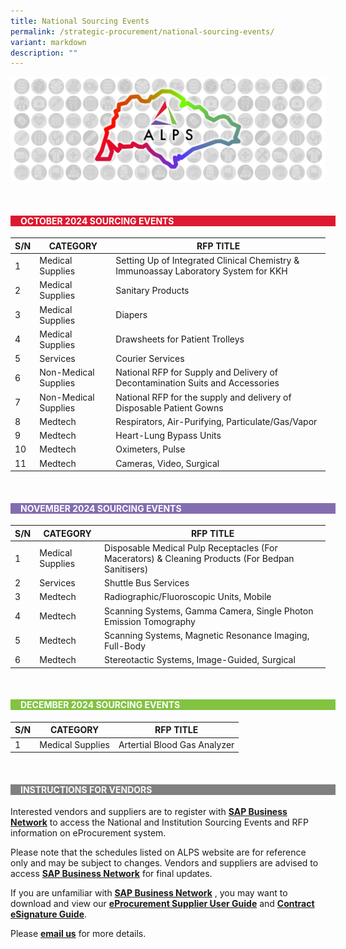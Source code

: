 ```yaml
---
title: National Sourcing Events
permalink: /strategic-procurement/national-sourcing-events/
variant: markdown
description: ""
---
```

![](/images/alps_sourcing_events_national_1920x640_clear.png)



<br>
<div style="background-color: #DC1931; padding-left: 1rem; width: 100%" class="section">
			<h4 style="color: white; font-weight: bold; text-align: left;">OCTOBER 2024  SOURCING  EVENTS</h4>
</div>



| S/N | CATEGORY | RFP TITLE	|
| -------- | -------- | -------- |
| 1 | Medical Supplies | Setting Up of Integrated Clinical Chemistry &amp; Immunoassay Laboratory System for KKH |
| 2 | Medical Supplies | Sanitary Products |
| 3 | Medical Supplies | Diapers |
| 4 | Medical Supplies | Drawsheets for Patient Trolleys |
| 5 | Services | Courier Services |
| 6 | Non-Medical Supplies | National RFP for Supply and Delivery of Decontamination Suits and Accessories |
| 7 | Non-Medical Supplies | National RFP for the supply and delivery of Disposable Patient Gowns |
| 8 | Medtech | Respirators, Air-Purifying, Particulate/Gas/Vapor |
| 9 | Medtech | Heart-Lung Bypass Units |
| 10 | Medtech | Oximeters, Pulse |
| 11 | Medtech | Cameras, Video, Surgical |



<br>
<div style="background-color: #836DB1; padding-left: 1rem; width: 100%" class="section">
			<h4 style="color: white; font-weight: bold; text-align: left;">NOVEMBER 2024 SOURCING EVENTS</h4>
</div>



| S/N | CATEGORY | RFP TITLE |
| -------- | -------- | -------- |
| 1 | Medical Supplies | Disposable Medical Pulp Receptacles (For Macerators) &amp; Cleaning Products (For Bedpan Sanitisers) |
| 2 | Services | Shuttle Bus Services |
| 3 | Medtech | Radiographic/Fluoroscopic Units, Mobile |
| 4 | Medtech | Scanning Systems, Gamma Camera, Single Photon Emission Tomography |
| 5 | Medtech | Scanning Systems, Magnetic Resonance Imaging, Full-Body |
| 6 | Medtech | Stereotactic Systems, Image-Guided, Surgical |



<br>
<div style="background-color: #82C341; padding-left: 1rem; width: 100%" class="section">
			<h4 style="color: white; font-weight: bold; text-align: left;">DECEMBER 2024 SOURCING EVENTS</h4>
</div>



| S/N | CATEGORY | RFP TITLE |
| -------- | -------- | -------- |
| 1 | Medical Supplies | Artertial Blood Gas Analyzer |



<br>
<div style="background-color: grey; padding-left: 1rem; width: 100%" class="section">
			<h4 style="color: white; font-weight: bold; text-align: left;">INSTRUCTIONS FOR VENDORS</h4>
</div>



Interested vendors and suppliers are to register with **[SAP Business Network](https://supplier.ariba.com/)** to access the National and Institution Sourcing Events and RFP information on eProcurement system.  

Please note that the schedules listed on ALPS website are for reference only and may be subject to changes. Vendors and suppliers are advised to access **[SAP Business Network](https://supplier.ariba.com/)** for final updates.

If you are unfamiliar with **[SAP Business Network](https://supplier.ariba.com/)** , you may want to download and view our **[eProcurement Supplier User Guide](https://for.sg/alps-eprocurement-supplier-user-guide)** and **[Contract eSignature Guide](/files/Sourcing%20Events/contract_esignature_guide_v1_2.pdf)**.

Please **[email us](mailto:alps_operations@alpshealthcare.com.sg)** for more details.